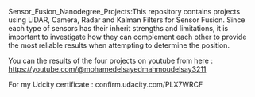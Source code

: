 Sensor_Fusion_Nanodegree_Projects:This repository contains projects using LiDAR, Camera, Radar and Kalman Filters for Sensor Fusion. Since each type of sensors has their inherit strengths and limitations, it is important to investigate how they can complement each other to provide the most reliable results when attempting to determine the position. 

You can the results of the four projects on youtube from here : https://youtube.com/@mohamedelsayedmahmoudelsay3211

For my Udcity certificate : confirm.udacity.com/PLX7WRCF 


